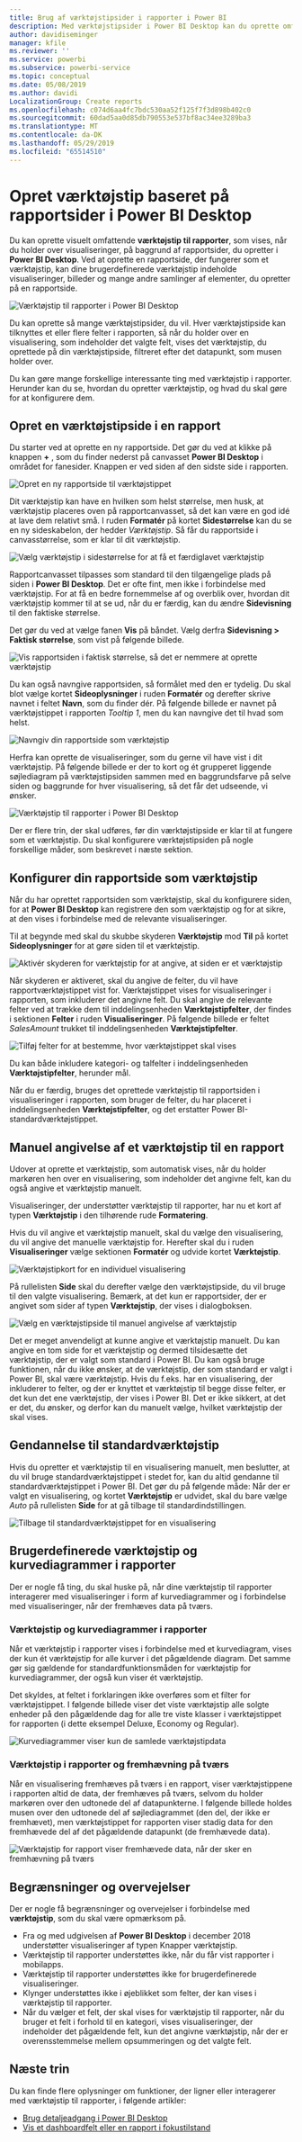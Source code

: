 ```yaml
---
title: Brug af værktøjstipsider i rapporter i Power BI
description: Med værktøjstipsider i Power BI Desktop kan du oprette omfattende værktøjstip for visualiseringer, som vises, når du holder over dem, i dine rapporter
author: davidiseminger
manager: kfile
ms.reviewer: ''
ms.service: powerbi
ms.subservice: powerbi-service
ms.topic: conceptual
ms.date: 05/08/2019
ms.author: davidi
LocalizationGroup: Create reports
ms.openlocfilehash: c074d6aa4fc7bdc530aa52f125f7f3d898b402c0
ms.sourcegitcommit: 60dad5aa0d85db790553e537bf8ac34ee3289ba3
ms.translationtype: MT
ms.contentlocale: da-DK
ms.lasthandoff: 05/29/2019
ms.locfileid: "65514510"
---
```

# <a name="create-tooltips-based-on-report-pages-in-power-bi-desktop"></a>Opret værktøjstip baseret på rapportsider i Power BI Desktop
Du kan oprette visuelt omfattende **værktøjstip til rapporter**, som vises, når du holder over visualiseringer, på baggrund af rapportsider, du opretter i **Power BI Desktop**. Ved at oprette en rapportside, der fungerer som et værktøjstip, kan dine brugerdefinerede værktøjstip indeholde visualiseringer, billeder og mange andre samlinger af elementer, du opretter på en rapportside. 

![Værktøjstip til rapporter i Power BI Desktop](media/desktop-tooltips/desktop-tooltips_00a.png)

Du kan oprette så mange værktøjstipsider, du vil. Hver værktøjstipside kan tilknyttes et eller flere felter i rapporten, så når du holder over en visualisering, som indeholder det valgte felt, vises det værktøjstip, du oprettede på din værktøjstipside, filtreret efter det datapunkt, som musen holder over. 

Du kan gøre mange forskellige interessante ting med værktøjstip i rapporter. Herunder kan du se, hvordan du opretter værktøjstip, og hvad du skal gøre for at konfigurere dem.

## <a name="create-a-report-tooltip-page"></a>Opret en værktøjstipside i en rapport
Du starter ved at oprette en ny rapportside. Det gør du ved at klikke på knappen **+** , som du finder nederst på canvasset **Power BI Desktop** i området for fanesider. Knappen er ved siden af den sidste side i rapporten. 

![Opret en ny rapportside til værktøjstippet](media/desktop-tooltips/desktop-tooltips_02.png)

Dit værktøjstip kan have en hvilken som helst størrelse, men husk, at værktøjstip placeres oven på rapportcanvasset, så det kan være en god idé at lave dem relativt små. I ruden **Formatér** på kortet **Sidestørrelse** kan du se en ny sideskabelon, der hedder *Værktøjstip*. Så får du rapportside i canvasstørrelse, som er klar til dit værktøjstip.

![Vælg værktøjstip i sidestørrelse for at få et færdiglavet værktøjstip](media/desktop-tooltips/desktop-tooltips_03.png)

Rapportcanvasset tilpasses som standard til den tilgængelige plads på siden i **Power BI Desktop**. Det er ofte fint, men ikke i forbindelse med værktøjstip. For at få en bedre fornemmelse af og overblik over, hvordan dit værktøjstip kommer til at se ud, når du er færdig, kan du ændre **Sidevisning** til den faktiske størrelse. 

Det gør du ved at vælge fanen **Vis** på båndet. Vælg derfra **Sidevisning > Faktisk størrelse**, som vist på følgende billede.

![Vis rapportsiden i faktisk størrelse, så det er nemmere at oprette værktøjstip](media/desktop-tooltips/desktop-tooltips_04.png)

Du kan også navngive rapportsiden, så formålet med den er tydelig. Du skal blot vælge kortet **Sideoplysninger** i ruden **Formatér** og derefter skrive navnet i feltet **Navn**, som du finder dér. På følgende billede er navnet på værktøjstippet i rapporten *Tooltip 1*, men du kan navngive det til hvad som helst.

![Navngiv din rapportside som værktøjstip](media/desktop-tooltips/desktop-tooltips_05.png)

Herfra kan oprette de visualiseringer, som du gerne vil have vist i dit værktøjstip. På følgende billede er der to kort og ét grupperet liggende søjlediagram på værktøjstipsiden sammen med en baggrundsfarve på selve siden og baggrunde for hver visualisering, så det får det udseende, vi ønsker.

![Værktøjstip til rapporter i Power BI Desktop](media/desktop-tooltips/desktop-tooltips_06.png)

Der er flere trin, der skal udføres, før din værktøjstipside er klar til at fungere som et værktøjstip. Du skal konfigurere værktøjstipsiden på nogle forskellige måder, som beskrevet i næste sektion. 

## <a name="configure-your-tooltip-report-page"></a>Konfigurer din rapportside som værktøjstip

Når du har oprettet rapportsiden som værktøjstip, skal du konfigurere siden, for at **Power BI Desktop** kan registrere den som værktøjstip og for at sikre, at den vises i forbindelse med de relevante visualiseringer.

Til at begynde med skal du skubbe skyderen **Værktøjstip** mod **Til** på kortet **Sideoplysninger** for at gøre siden til et værktøjstip. 

![Aktivér skyderen for værktøjstip for at angive, at siden er et værktøjstip](media/desktop-tooltips/desktop-tooltips_07.png)

Når skyderen er aktiveret, skal du angive de felter, du vil have rapportværktøjstippet vist for. Værktøjstippet vises for visualiseringer i rapporten, som inkluderer det angivne felt. Du skal angive de relevante felter ved at trække dem til inddelingsenheden **Værktøjstipfelter**, der findes i sektionen **Felter** i ruden **Visualiseringer**. På følgende billede er feltet *SalesAmount* trukket til inddelingsenheden **Værktøjstipfelter**.

![Tilføj felter for at bestemme, hvor værktøjstippet skal vises](media/desktop-tooltips/desktop-tooltips_08.png)
 
Du kan både inkludere kategori- og talfelter i inddelingsenheden **Værktøjstipfelter**, herunder mål.

Når du er færdig, bruges det oprettede værktøjstip til rapportsiden i visualiseringer i rapporten, som bruger de felter, du har placeret i inddelingsenheden **Værktøjstipfelter**, og det erstatter Power BI-standardværktøjstippet.

## <a name="manually-setting-a-report-tooltip"></a>Manuel angivelse af et værktøjstip til en rapport

Udover at oprette et værktøjstip, som automatisk vises, når du holder markøren hen over en visualisering, som indeholder det angivne felt, kan du også angive et værktøjstip manuelt. 

Visualiseringer, der understøtter værktøjstip til rapporter, har nu et kort af typen **Værktøjstip** i den tilhørende rude **Formatering**. 

Hvis du vil angive et værktøjstip manuelt, skal du vælge den visualisering, du vil angive det manuelle værktøjstip for. Herefter skal du i ruden **Visualiseringer** vælge sektionen **Formatér** og udvide kortet **Værktøjstip**.

![Værktøjstipkort for en individuel visualisering](media/desktop-tooltips/desktop-tooltips_09.png)

På rullelisten **Side** skal du derefter vælge den værktøjstipside, du vil bruge til den valgte visualisering. Bemærk, at det kun er rapportsider, der er angivet som sider af typen **Værktøjstip**, der vises i dialogboksen.

![Vælg en værktøjstipside til manuel angivelse af værktøjstip](media/desktop-tooltips/desktop-tooltips_10.png)

Det er meget anvendeligt at kunne angive et værktøjstip manuelt. Du kan angive en tom side for et værktøjstip og dermed tilsidesætte det værktøjstip, der er valgt som standard i Power BI. Du kan også bruge funktionen, når du ikke ønsker, at de værktøjstip, der som standard er valgt i Power BI, skal være værktøjstip. Hvis du f.eks. har en visualisering, der inkluderer to felter, og der er knyttet et værktøjstip til begge disse felter, er det kun det ene værktøjstip, der vises i Power BI. Det er ikke sikkert, at det er det, du ønsker, og derfor kan du manuelt vælge, hvilket værktøjstip der skal vises.

## <a name="reverting-to-default-tooltips"></a>Gendannelse til standardværktøjstip

Hvis du opretter et værktøjstip til en visualisering manuelt, men beslutter, at du vil bruge standardværktøjstippet i stedet for, kan du altid gendanne til standardværktøjstippet i Power BI. Det gør du på følgende måde: Når der er valgt en visualisering, og kortet **Værktøjstip** er udvidet, skal du bare vælge *Auto* på rullelisten **Side** for at gå tilbage til standardindstillingen.

![Tilbage til standardværktøjstippet for en visualisering](media/desktop-tooltips/desktop-tooltips_11.png)

## <a name="custom-report-tooltips-and-line-charts"></a>Brugerdefinerede værktøjstip og kurvediagrammer i rapporter

Der er nogle få ting, du skal huske på, når dine værktøjstip til rapporter interagerer med visualiseringer i form af kurvediagrammer og i forbindelse med visualiseringer, når der fremhæves data på tværs.

### <a name="report-tooltips-and-line-charts"></a>Værktøjstip og kurvediagrammer i rapporter

Når et værktøjstip i rapporter vises i forbindelse med et kurvediagram, vises der kun ét værktøjstip for alle kurver i det pågældende diagram. Det samme gør sig gældende for standardfunktionsmåden for værktøjstip for kurvediagrammer, der også kun viser ét værktøjstip. 

Det skyldes, at feltet i forklaringen ikke overføres som et filter for værktøjstippet. I følgende billede viser det viste værktøjstip alle solgte enheder på den pågældende dag for alle tre viste klasser i værktøjstippet for rapporten (i dette eksempel Deluxe, Economy og Regular). 

![Kurvediagrammer viser kun de samlede værktøjstipdata](media/desktop-tooltips/desktop-tooltips_12.png)

### <a name="report-tooltips-and-cross-highlighting"></a>Værktøjstip i rapporter og fremhævning på tværs

Når en visualisering fremhæves på tværs i en rapport, viser værktøjstippene i rapporten altid de data, der fremhæves på tværs, selvom du holder markøren over den udtonede del af datapunkterne. I følgende billede holdes musen over den udtonede del af søjlediagrammet (den del, der ikke er fremhævet), men værktøjstippet for rapporten viser stadig data for den fremhævede del af det pågældende datapunkt (de fremhævede data).

![Værktøjstip for rapport viser fremhævede data, når der sker en fremhævning på tværs](media/desktop-tooltips/desktop-tooltips_13.png)



## <a name="limitations-and-considerations"></a>Begrænsninger og overvejelser
Der er nogle få begrænsninger og overvejelser i forbindelse med **værktøjstip**, som du skal være opmærksom på.

* Fra og med udgivelsen af **Power BI Desktop** i december 2018 understøtter visualiseringer af typen Knapper værktøjstip.
* Værktøjstip til rapporter understøttes ikke, når du får vist rapporter i mobilapps. 
* Værktøjstip til rapporter understøttes ikke for brugerdefinerede visualiseringer. 
* Klynger understøttes ikke i øjeblikket som felter, der kan vises i værktøjstip til rapporter. 
* Når du vælger et felt, der skal vises for værktøjstip til rapporter, når du bruger et felt i forhold til en kategori, vises visualiseringer, der indeholder det pågældende felt, kun det angivne værktøjstip, når der er overensstemmelse mellem opsummeringen og det valgte felt. 



## <a name="next-steps"></a>Næste trin
Du kan finde flere oplysninger om funktioner, der ligner eller interagerer med værktøjstip til rapporter, i følgende artikler:

* [Brug detaljeadgang i Power BI Desktop](desktop-drillthrough.md)
* [Vis et dashboardfelt eller en rapport i fokustilstand](consumer/end-user-focus.md)

